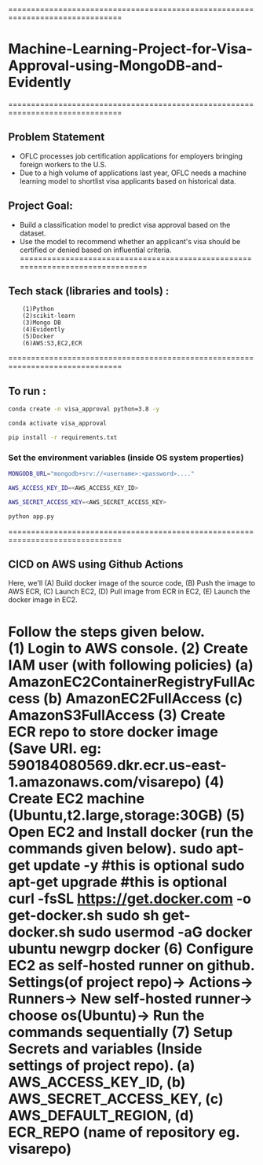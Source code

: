 
===============================================================================
# Machine-Learning-Project-for-Visa-Approval-using-MongoDB-and-Evidently
===============================================================================
## Problem Statement

* OFLC processes job certification applications for employers bringing foreign workers to the U.S.
* Due to a high volume of applications last year, OFLC needs a machine learning model to shortlist visa applicants based on historical data.

## Project Goal:

* Build a classification model to predict visa approval based on the dataset.
* Use the model to recommend whether an applicant's visa should be certified or denied based on influential criteria.
===============================================================================

## Tech stack (libraries and tools) :
        (1)Python
        (2)scikit-learn
        (3)Mongo DB
        (4)Evidently
        (5)Docker
        (6)AWS:S3,EC2,ECR
        
===============================================================================
## To run :

```bash
conda create -n visa_approval python=3.8 -y
```

```bash
conda activate visa_approval
```

```bash
pip install -r requirements.txt
```
### Set the environment variables (inside OS system properties)
```bash
MONGODB_URL="mongodb+srv://<username>:<password>...."

AWS_ACCESS_KEY_ID=<AWS_ACCESS_KEY_ID>

AWS_SECRET_ACCESS_KEY=<AWS_SECRET_ACCESS_KEY>
```
```bash
python app.py
```
===============================================================================
## CICD on AWS using Github Actions
Here, we'll (A) Build docker image of the source code,
            (B) Push the image to AWS ECR,
            (C) Launch EC2,
            (D) Pull image from ECR in EC2,
            (E) Launch the docker image in EC2.

Follow the steps given below.         
(1) Login to AWS console.
(2) Create IAM user (with following policies)
    (a) AmazonEC2ContainerRegistryFullAccess
    (b) AmazonEC2FullAccess
    (c) AmazonS3FullAccess
(3) Create ECR repo to store docker image
    (Save URI. eg: 590184080569.dkr.ecr.us-east-1.amazonaws.com/visarepo)
(4) Create EC2 machine (Ubuntu,t2.large,storage:30GB)
(5) Open EC2 and Install docker (run the commands given below).
        sudo apt-get update -y #this is optional
        sudo apt-get upgrade #this is optional
        curl -fsSL https://get.docker.com -o get-docker.sh
        sudo sh get-docker.sh
        sudo usermod -aG docker ubuntu
        newgrp docker
(6) Configure EC2 as self-hosted runner on github.
        Settings(of project repo)-> Actions-> Runners-> New self-hosted runner-> choose os(Ubuntu)-> Run the commands sequentially
(7) Setup Secrets and variables (Inside settings of project repo).
        (a) AWS_ACCESS_KEY_ID,
        (b) AWS_SECRET_ACCESS_KEY,
        (c) AWS_DEFAULT_REGION,
        (d) ECR_REPO (name of repository eg. visarepo)
===============================================================================
